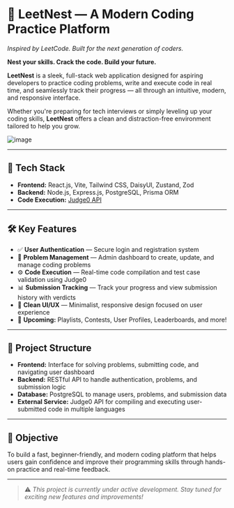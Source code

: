 # 🐣 LeetNest — A Modern Coding Practice Platform

*Inspired by LeetCode. Built for the next generation of coders.*

**Nest your skills. Crack the code. Build your future.**

**LeetNest** is a sleek, full-stack web application designed for aspiring developers to practice coding problems, write and execute code in real time, and seamlessly track their progress — all through an intuitive, modern, and responsive interface.

Whether you're preparing for tech interviews or simply leveling up your coding skills, **LeetNest** offers a clean and distraction-free environment tailored to help you grow.

![image](https://github.com/user-attachments/assets/7879d03f-10c5-468d-8967-6d9633b72b83)

---

## 🚀 Tech Stack

- **Frontend:** React.js, Vite, Tailwind CSS, DaisyUI, Zustand, Zod  
- **Backend:** Node.js, Express.js, PostgreSQL, Prisma ORM  
- **Code Execution:** [Judge0 API](https://judge0.com/)

---

## 🛠️ Key Features

- ✅ **User Authentication** — Secure login and registration system  
- 🧩 **Problem Management** — Admin dashboard to create, update, and manage coding problems  
- ⚙️ **Code Execution** — Real-time code compilation and test case validation using Judge0  
- 📊 **Submission Tracking** — Track your progress and view submission history with verdicts  
- 🔄 **Clean UI/UX** — Minimalist, responsive design focused on user experience  
- 🚧 **Upcoming:** Playlists, Contests, User Profiles, Leaderboards, and more!

---

## 📁 Project Structure

- **Frontend:** Interface for solving problems, submitting code, and navigating user dashboard  
- **Backend:** RESTful API to handle authentication, problems, and submission logic  
- **Database:** PostgreSQL to manage users, problems, and submission data  
- **External Service:** Judge0 API for compiling and executing user-submitted code in multiple languages

---

## 🎯 Objective

To build a fast, beginner-friendly, and modern coding platform that helps users gain confidence and improve their programming skills through hands-on practice and real-time feedback.

---

> ⚠️ _This project is currently under active development. Stay tuned for exciting new features and improvements!_
